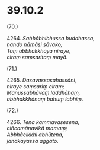 # 39.10.2

(70.)

4264\. _Sabbābhibhussa buddhassa,_  
_nando nāmāsi sāvako;_  
_Taṃ abbhakkhāya niraye,_  
_ciraṃ saṃsaritaṃ mayā._  

(71.)

4265\. _Dasavassasahassāni,_  
_niraye saṃsariṃ ciraṃ;_  
_Manussabhāvaṃ laddhāhaṃ,_  
_abbhakkhānaṃ bahuṃ labhiṃ._  

(72.)

4266\. _Tena kammāvasesena,_  
_ciñcamānavikā mamaṃ;_  
_Abbhācikkhi abhūtena,_  
_janakāyassa aggato._
